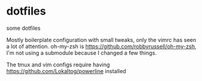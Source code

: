 dotfiles
========

some dotfiles

Mostly boilerplate configuration with small tweaks, only the vimrc has seen a lot of attention.
oh-my-zsh is https://github.com/robbyrussell/oh-my-zsh, I'm not using a submodule because I changed a few things.

The tmux and vim configs require having https://github.com/Lokaltog/powerline installed
